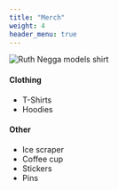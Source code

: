 ```yaml
---
title: "Merch"
weight: 4
header_menu: true
---
```


![Ruth Negga models shirt](images/shirt-ruth-negga.jpg)


#### Clothing
* T-Shirts 
* Hoodies

#### Other
* Ice scraper 
* Coffee cup
* Stickers 
* Pins
